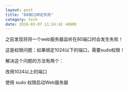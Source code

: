 ```yaml
---
layout: post
title: "80端口绑定失败"
category: tech
date: 2018-03-07 11:24:42 +0800
---
```

之前发现将将一个web服务器监听在80端口时会发生失败！

这是权限问题：如果绑定1024以下的端口，需要sudo权限！

解决这个问题的方法有两个：

改用1024以上的端口

使用 sudo 权限启动Web服务器